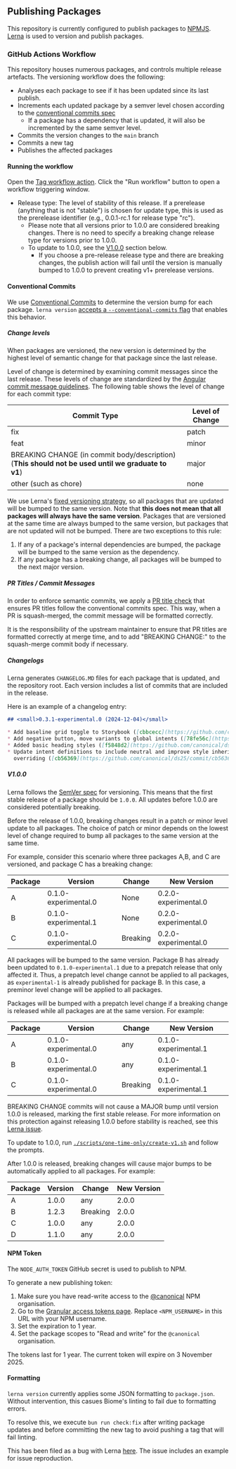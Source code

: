 ## Publishing Packages

This repository is currently configured to publish packages to [NPMJS](https://npmjs.org).
[Lerna](https://lerna.js.org) is used to version and publish packages.

### GitHub Actions Workflow

This repository houses numerous packages, and controls multiple release artefacts.
The versioning workflow does the following:

- Analyses each package to see if it has been updated since its last publish.
- Increments each updated package by a semver level chosen according to
  the [conventional commits spec](https://www.conventionalcommits.org/en/v1.0.0/)
    - If a package has a dependency that is updated, it will also be incremented by the same semver level.
- Commits the version changes to the `main` branch
- Commits a new tag
- Publishes the affected packages

#### Running the workflow

Open the [Tag workflow action](https://github.com/canonical/ds25/actions/workflows/tag.yml).
Click the "Run workflow" button to open a workflow triggering window.

- Release type: The level of stability of this release. If a prerelease (anything that is not "stable") is chosen for
  update type, this is used as the prerelease identifier (e.g., 0.0.1-rc.1 for release type "rc").
    - Please note that all versions prior to 1.0.0 are considered breaking changes. There is no need to specify a
      breaking change release type for versions prior to 1.0.0.
    - To update to 1.0.0, see the [V1.0.0](#v100) section below.
        - If you choose a pre-release release type and there are breaking changes, the publish action will fail until the
          version is manually bumped to 1.0.0 to prevent creating v1+ prerelease versions.

#### Conventional Commits

We use [Conventional Commits](https://www.conventionalcommits.org/en/v1.0.0/) to determine the version bump for each
package.
`lerna version` [accepts a
`--conventional-commits` flag](https://github.com/lerna/lerna/tree/c3e601bee1bd6416e8b067ec8121abd996163d86/libs/commands/version#--conventional-commits)
that enables this behavior.

##### Change levels

When packages are versioned, the new version is determined by the
highest level of semantic change for that package since the last release.

Level of change is determined by examining commit messages since the last release.
These levels of change are standardized by the [Angular commit message guidelines](https://github.com/angular/angular/blob/22b96b9/CONTRIBUTING.md#-commit-message-guidelines).
The following table shows the level of change for each commit type:

| Commit Type                                                                                        | Level of Change |
|----------------------------------------------------------------------------------------------------|-----------------|
| fix                                                                                                | patch           |
| feat                                                                                               | minor           |
| BREAKING CHANGE (in commit body/description) (**This should not be used until we graduate to v1**) | major           |
| other (such as chore)                                                                              | none            |

We use
Lerna's [fixed versioning strategy](https://lerna.js.org/docs/features/version-and-publish#fixedlocked-mode-default),
so all packages that are updated will be bumped to the same version.
Note that **this does not mean that all packages will always have the same version**.
Packages that are versioned at the same time are always bumped to the same version,
but packages that are not updated will not be bumped.
There are two exceptions to this rule:

1. If any of a package's internal dependencies are bumped, the package will be bumped to the same version as the
   dependency.
2. If any package has a breaking change, all packages will be bumped to the next major version.

##### PR Titles / Commit Messages

In order to enforce semantic commits, we apply
a [PR title check](https://github.com/amannn/action-semantic-pull-request)
that ensures PR titles follow the conventional commits spec.
This way, when a PR is squash-merged, the commit message will be formatted correctly.

It is the responsibility of the upstream maintainer to ensure that PR titles are formatted correctly at merge time,
and to add "BREAKING CHANGE:" to the squash-merge commit body if necessary.

##### Changelogs

Lerna generates `CHANGELOG.MD` files for each package that is updated, and the repository root.
Each version includes a list of commits that are included in the release.

Here is an example of a changelog entry:

```markdown
## <small>0.3.1-experimental.0 (2024-12-04)</small>

* Add baseline grid toggle to Storybook ([cbbcecc](https://github.com/canonical/ds25/commit/cbbcecc))
* Add negative button, move variants to global intents ([78fe56c](https://github.com/canonical/ds25/commit/78fe56c))
* Added basic heading styles ([f5848d2](https://github.com/canonical/ds25/commit/f5848d2))
* Update intent definitions to include neutral and improve style inheritance and
  overriding ([cb56369](https://github.com/canonical/ds25/commit/cb56369))
```

##### V1.0.0

Lerna follows the [SemVer spec](https://semver.org/spec/v2.0.0.html) for versioning.
This means that the first stable release of a package should be `1.0.0`.
All updates before 1.0.0 are considered potentially breaking.

Before the release of 1.0.0, breaking changes result in a patch or minor level update to all packages.
The choice of patch or minor depends on the lowest level of change required to bump all packages to the same version at
the same time.

For example, consider this scenario where three packages A,B, and C are versioned, and package C has a breaking change:

| Package | Version              | Change   | New Version          |
|---------|----------------------|----------|----------------------|
| A       | 0.1.0-experimental.0 | None     | 0.2.0-experimental.0 |
| B       | 0.1.0-experimental.1 | None     | 0.2.0-experimental.0 |
| C       | 0.1.0-experimental.0 | Breaking | 0.2.0-experimental.0 |

All packages will be bumped to the same version.
Package B has already been updated to `0.1.0-experimental.1` due to a prepatch release that only affected it.
Thus, a prepatch level change cannot be applied to all packages, as `experimental-1` is already published for package B.
In this case, a preminor level change will be applied to all packages.

Packages will be bumped with a prepatch level change if a breaking change is released while all packages are at the same
version.
For example:

| Package | Version              | Change   | New Version          |
|---------|----------------------|----------|----------------------|
| A       | 0.1.0-experimental.0 | any      | 0.1.0-experimental.1 |
| B       | 0.1.0-experimental.0 | any      | 0.1.0-experimental.1 |
| C       | 0.1.0-experimental.0 | Breaking | 0.1.0-experimental.1 |

BREAKING CHANGE commits will not cause a MAJOR bump until version 1.0.0 is released, marking the first stable release.
For more information on this protection against releasing 1.0.0 before stability is reached, see
this [Lerna issue](https://github.com/lerna/lerna/issues/2761).

To update to 1.0.0, run [`./scripts/one-time-only/create-v1.sh`](../scripts/one-time-only/create-v1.sh) and follow the prompts.

After 1.0.0 is released, breaking changes will cause major bumps to be automatically applied to all packages. 
For example:

| Package | Version | Change   | New Version |
|---------|---------|----------|-------------|
| A       | 1.0.0   | any      | 2.0.0       |
| B       | 1.2.3   | Breaking | 2.0.0       |
| C       | 1.0.0   | any      | 2.0.0       |
| D       | 1.1.0   | any      | 2.0.0       |

#### NPM Token

The `NODE_AUTH_TOKEN` GitHub secret is used to publish to NPM.

To generate a new publishing token:

1. Make sure you have read-write access to the [@canonical](https://www.npmjs.com/org/canonical) NPM organisation.
2. Go to
   the [Granular access tokens page](https://www.npmjs.com/settings/<NPM_USERNAME>/tokens/granular-access-tokens/new).
   Replace `<NPM_USERNAME>` in this URL with your NPM username.
3. Set the expiration to 1 year.
4. Set the package scopes to "Read and write" for the `@canonical` organisation.

The tokens last for 1 year. The current token will expire on 3 November 2025.

#### Formatting

`lerna version` currently applies some JSON formatting to `package.json`.
Without intervention, this casues Biome's linting to fail due to formatting errors.

To resolve this, we execute `bun run check:fix` after writing package updates
and before committing the new tag to avoid pushing a tag that will fail linting.

This has been filed as a bug with Lerna [here](https://github.com/lerna/lerna/issues/4117).
The issue includes an example for issue reproduction.
